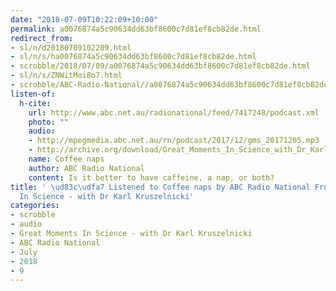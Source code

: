 ```yaml
---
date: "2018-07-09T10:22:09+10:00"
permalink: a0076874a5c90634dd63bf8600c7d81ef8cb82de.html
redirect_from:
- sl/n/d20180709102209.html
- sl/n/s/ha0076874a5c90634dd63bf8600c7d81ef8cb82de.html
- scrobble/2018/07/09/a0076874a5c90634dd63bf8600c7d81ef8cb82de.html
- sl/n/s/ZNWitMoi8o7.html
- scrobble/ABC-Radio-National//a0076874a5c90634dd63bf8600c7d81ef8cb82de.html
listen-of:
  h-cite:
    url: http://www.abc.net.au/radionational/feed/7417248/podcast.xml
    photo: ""
    audio:
    - http://mpegmedia.abc.net.au/rn/podcast/2017/12/gms_20171205.mp3
    - http://archive.org/download/Great_Moments_In_Science_with_Dr_Karl_Kruszelnicki-Podcast-by-ABC_Radio_National/Coffee_naps.mp3
    name: Coffee naps
    author: ABC Radio National
    content: Is it better to have caffeine, a nap, or both?
title: ' \ud83c\udfa7 Listened to Coffee naps by ABC Radio National From Great Moments
  In Science - with Dr Karl Kruszelnicki'
categories:
- scrobble
- audio
- Great Moments In Science - with Dr Karl Kruszelnicki
- ABC Radio National
- July
- 2018
- 9
---
```

